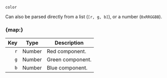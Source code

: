 `color`

Can also be parsed directly from a list (`[r, g, b]`), or a number (`0xRRGGBB`).


### {map:}

|   Key | Type   | Description      |
|------:|--------|------------------|
| `r`   | Number | Red component.   |
| `g`   | Number | Green component. |
| `b`   | Number | Blue component.  |